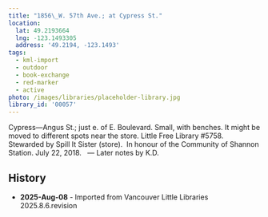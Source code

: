 ```yaml
---
title: "1856\_W. 57th Ave.; at Cypress St."
location:
  lat: 49.2193664
  lng: -123.1493305
  address: '49.2194, -123.1493'
tags:
  - kml-import
  - outdoor
  - book-exchange
  - red-marker
  - active
photo: /images/libraries/placeholder-library.jpg
library_id: '00057'
---
```

Cypress—Angus St.; just e. of E. Boulevard.
 Small, with benches. It might be moved to different spots near the store. 
 Little Free Library #5758.  
Stewarded by Spill It Sister (store).  
In honour of the Community of Shannon Station.
July 22, 2018.  
— Later notes by K.D.

## History
- **2025-Aug-08** - Imported from Vancouver Little Libraries 2025.8.6.revision
